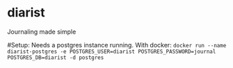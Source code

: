 # diarist
Journaling made simple


#Setup:
Needs a postgres instance running. With docker:
`docker run --name diarist-postgres -e POSTGRES_USER=diarist POSTGRES_PASSWORD=journal POSTGRES_DB=diarist -d postgres`